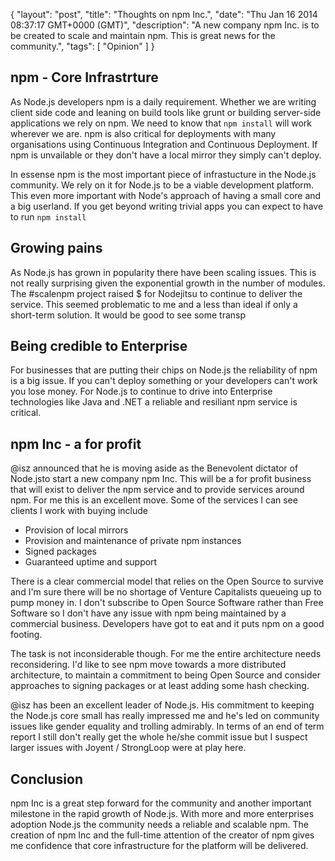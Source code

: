{
  "layout": "post",
  "title": "Thoughts on npm Inc.",
  "date": "Thu Jan 16 2014 08:37:17 GMT+0000 (GMT)",
  "description": "A new company npm Inc. is to be created to scale and maintain npm. This is great news for the community.",
  "tags": [
    "Opinion"
  ]
}

## npm - Core Infrastrture

As Node.js developers npm is a daily requirement. Whether we are writing client side code and leaning on build tools like grunt or building server-side applications we rely on npm. We need to know that `npm install` will work wherever we are. npm is also critical for deployments with many organisations using Continuous Integration and Continuous Deployment. If npm is unvailable or they don't have a local mirror they simply can't deploy.

In essense npm is the most important piece of infrastucture in the Node.js community. We rely on it for Node.js to be a viable development platform. This even more important with Node's approach of having a small core and a big userland. If you get beyond writing trivial apps you can expect to have to run `npm install`

## Growing pains

As Node.js has grown in popularity there have been scaling issues. This is not really surprising given the exponential growth in the number of modules. The #scalenpm project raised $ for Nodejitsu to continue to deliver the service. This seemed problematic to me and a less than ideal if only a short-term solution. It would be good to see some transp

## Being credible to Enterprise

For businesses that are putting their chips on Node.js the reliability of npm is a big issue. If you can't deploy something or your developers can't work you lose money. For Node.js to continue to drive into Enterprise technologies like Java and .NET a reliable and resiliant npm service is critical.

## npm Inc - a for profit

@isz announced that he is moving aside as the Benevolent dictator of Node.jsto start a new company npm Inc. This will be a for profit business that will exist to deliver the npm service and to provide services around npm. For me this is an excellent move. Some of the services I can see clients I work with buying include

* Provision of local mirrors
* Provision and maintenance of private npm instances
* Signed packages
* Guaranteed uptime and support

There is a clear commercial model that relies on the Open Source to survive and I'm sure there will be no shortage of Venture Capitalists queueing up to pump money in. I don't subscribe to Open Source Software rather than Free Software so I don't have any issue with npm being maintained by a commercial business. Developers have got to eat and it puts npm on a good footing. 

The task is not inconsiderable though. For me the entire architecture needs reconsidering. I'd like to see npm move towards a more distributed architecture, to maintain a commitment to being Open Source and consider approaches to signing packages or at least adding some hash checking. 

@isz has been an excellent leader of Node.js. His commitment to keeping the Node.js core small has really impressed me and he's led on community issues like gender equality and trolling admirably. In terms of an end of term report I still don't really get the whole he/she commit issue but I suspect larger issues with Joyent / StrongLoop were at play here.

## Conclusion

npm Inc is a great step forward for the community and another important milestone in the rapid growth of Node.js. With more and more enterprises adoption Node.js the community needs a reliable and scalable npm. The creation of npm Inc and the full-time attention of the creator of npm gives me confidence that core infrastructure for the platform will be delivered. 

 [1]: http://www.andybudd.com/
 [2]: http://www.amazon.com/CSS-Mastery-Advanced-Standards-Solutions/dp/1590596145
 [3]: http://blogs.msdn.com/ie/archive/2005/10/12/480242.aspx
 [4]: http://msdn.microsoft.com/workshop/author/dhtml/overview/ccomment_ovw.asp
 [5]: http://tredosoft.com/Multiple_IE
 [6]: http://www.w3.org/TR/REC-CSS1
 [7]: http://www.w3.org/TR/REC-CSS2/
 [8]: http://www.w3.org/TR/CSS21/
